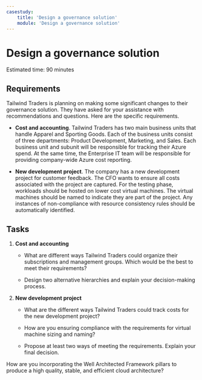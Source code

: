 ```yaml
---
casestudy:
    title: 'Design a governance solution'
    module: 'Design a governance solution'
---
```


# Design a governance solution

Estimated time: 90 minutes

## Requirements

Tailwind Traders is planning on making some significant changes to their governance solution. They have asked for your assistance with recommendations and questions. Here are the specific requirements.

* **Cost and accounting**. Tailwind Traders has two main business units that handle Apparel and Sporting Goods. Each of the business units consist of three departments: Product Development, Marketing, and Sales. Each business unit and subunit will be responsible for tracking their Azure spend. At the same time, the Enterprise IT team will be responsible for providing company-wide Azure cost reporting.

* **New development project**. The company has a new development project for customer feedback. The CFO wants to ensure all costs associated with the project are captured. For the testing phase, workloads should be hosted on lower cost virtual machines. The virtual machines should be named to indicate they are part of the project. Any instances of non-compliance with resource consistency rules should be automatically identified.

## Tasks

1. **Cost and accounting** 

    * What are different ways Tailwind Traders could organize their subscriptions and management groups. Which would be the best to meet their requirements? 

    * Design two alternative hierarchies and explain your decision-making process.

2. **New development project** 

    * What are the different ways Tailwind Traders could track costs for the new development project?

    * How are you ensuring compliance with the requirements for virtual machine sizing and naming? 

    * Propose at least two ways of meeting the requirements. Explain your final decision. 

How are you incorporating the Well Architected Framework pillars to produce a high quality, stable, and efficient cloud architecture?

